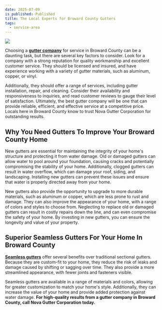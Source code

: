 ```yaml
---
date: 2025-07-09
is_published: Published
title: The Local Experts for Broward County Gutters
tags:
  - service-area
---
```

![](/media/gutters-jupiter-fl.jpg)

Choosing a [**gutter company**](https://www.novagutter.com/) for service in Broward County can be a daunting task, but there are several key factors to consider. Look for a company with a strong reputation for quality workmanship and excellent customer service. They should be licensed and insured, and have experience working with a variety of gutter materials, such as aluminum, copper, or vinyl.

Additionally, they should offer a range of services, including gutter installation, repair, and cleaning. Consider their availability and responsiveness to inquiries, and read customer reviews to gauge their level of satisfaction. Ultimately, the best gutter company will be one that can provide reliable, efficient, and effective service at a competitive price. Locals here in Broward County know to trust Nova Gutter Corporation for outstanding results.

## Why You Need Gutters To Improve Your Broward County Home

New gutters are essential for maintaining the integrity of your home's structure and protecting it from water damage. Old or damaged gutters can allow water to pool around your foundation, causing cracks and potentially compromising the stability of your home. Additionally, clogged gutters can result in water overflow, which can damage your roof, siding, and landscaping. Installing new gutters can prevent these issues and ensure that water is properly directed away from your home.

New gutters also provide the opportunity to upgrade to more durable materials, such as aluminum or copper, which are less prone to rust and damage. They can also improve the appearance of your home, with a range of colors and styles to choose from. Neglecting to replace old or damaged gutters can result in costly repairs down the line, and can even compromise the safety of your home. By investing in new gutters, you can ensure the longevity and value of your property.

## Superior Seamless Gutters For Your Home In Broward County

[**Seamless gutters**](https://www.novagutter.com/seamless-gutter-installation-boca-raton-fl.php) offer several benefits over traditional sectional gutters. Because they are custom-fit to your home, they reduce the risk of leaks and damage caused by shifting or sagging over time. They also provide a more streamlined appearance, with fewer joints and fasteners visible.

Seamless gutters are available in a range of materials and colors, allowing for greater customization to match your home's style. Additionally, they can increase the value of your home and provide added protection against water damage. **For high-quality results from a gutter company in Broward County, call Nova Gutter Corporation today.**